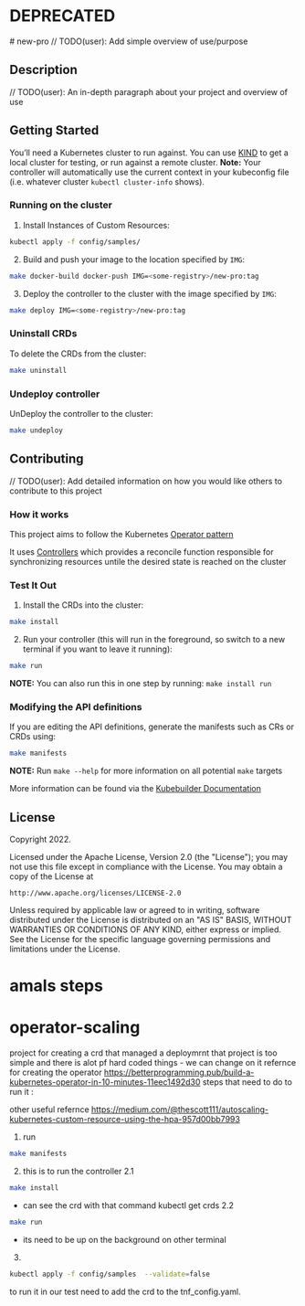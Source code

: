 <h1> DEPRECATED </h1>
# new-pro
// TODO(user): Add simple overview of use/purpose

## Description
// TODO(user): An in-depth paragraph about your project and overview of use

## Getting Started
You’ll need a Kubernetes cluster to run against. You can use [KIND](https://sigs.k8s.io/kind) to get a local cluster for testing, or run against a remote cluster.
**Note:** Your controller will automatically use the current context in your kubeconfig file (i.e. whatever cluster `kubectl cluster-info` shows).

### Running on the cluster
1. Install Instances of Custom Resources:

```sh
kubectl apply -f config/samples/
```

2. Build and push your image to the location specified by `IMG`:
	
```sh
make docker-build docker-push IMG=<some-registry>/new-pro:tag
```
	
3. Deploy the controller to the cluster with the image specified by `IMG`:

```sh
make deploy IMG=<some-registry>/new-pro:tag
```

### Uninstall CRDs
To delete the CRDs from the cluster:

```sh
make uninstall
```

### Undeploy controller
UnDeploy the controller to the cluster:

```sh
make undeploy
```

## Contributing
// TODO(user): Add detailed information on how you would like others to contribute to this project

### How it works
This project aims to follow the Kubernetes [Operator pattern](https://kubernetes.io/docs/concepts/extend-kubernetes/operator/)

It uses [Controllers](https://kubernetes.io/docs/concepts/architecture/controller/) 
which provides a reconcile function responsible for synchronizing resources untile the desired state is reached on the cluster 

### Test It Out
1. Install the CRDs into the cluster:

```sh
make install
```

2. Run your controller (this will run in the foreground, so switch to a new terminal if you want to leave it running):

```sh
make run
```

**NOTE:** You can also run this in one step by running: `make install run`

### Modifying the API definitions
If you are editing the API definitions, generate the manifests such as CRs or CRDs using:

```sh
make manifests
```

**NOTE:** Run `make --help` for more information on all potential `make` targets

More information can be found via the [Kubebuilder Documentation](https://book.kubebuilder.io/introduction.html)

## License

Copyright 2022.

Licensed under the Apache License, Version 2.0 (the "License");
you may not use this file except in compliance with the License.
You may obtain a copy of the License at

    http://www.apache.org/licenses/LICENSE-2.0

Unless required by applicable law or agreed to in writing, software
distributed under the License is distributed on an "AS IS" BASIS,
WITHOUT WARRANTIES OR CONDITIONS OF ANY KIND, either express or implied.
See the License for the specific language governing permissions and
limitations under the License.


# amals steps
# operator-scaling
project for creating a crd that managed a deploymrnt that project is too simple and there is alot pf hard coded things - we can change on it 
refernce for creating the operator 
https://betterprogramming.pub/build-a-kubernetes-operator-in-10-minutes-11eec1492d30
steps that need to do to run it : 

other useful refernce 
https://medium.com/@thescott111/autoscaling-kubernetes-custom-resource-using-the-hpa-957d00bb7993


1. run 
```sh 
make manifests
```
2. this is to run the controller
2.1  
```sh 
make install 
```
- can see the crd with that command  kubectl get crds
2.2 
```sh 
make run
```
 - its need to be up on the background 
on other terminal 
3. 
```sh 
kubectl apply -f config/samples  --validate=false
```
to run it in our test need to add the crd to the tnf_config.yaml.
